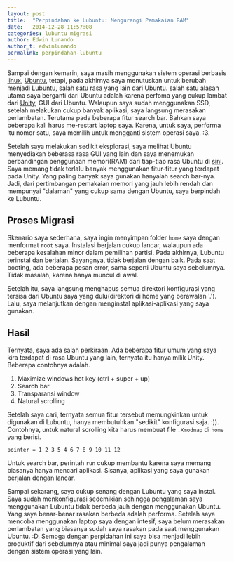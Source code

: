 ```yaml
---
layout: post
title:  "Perpindahan ke Lubuntu: Mengurangi Pemakaian RAM"
date:   2014-12-28 11:57:08
categories: lubuntu migrasi
author: Edwin Lunando
author_t: edwinlunando
permalink: perpindahan-lubuntu
---
```


Sampai dengan kemarin, saya masih menggunakan sistem operasi berbasis [linux][4], [Ubuntu][3], tetapi, pada akhirnya saya menutuskan untuk berubah menjadi [Lubuntu][1], salah satu rasa yang lain dari Ubuntu. salah satu alasan utama saya berganti dari Ubuntu adalah karena perfoma yang cukup lambat dari [Unity][2], GUI dari Ubuntu. Walaupun saya sudah menggunakan SSD, setelah melakukan cukup banyak aplikasi, saya langsung merasakan perlambatan. Terutama pada beberapa fitur search bar. Bahkan saya beberapa kali harus me-restart laptop saya. Karena, untuk saya, performa itu nomor satu, saya memilih untuk mengganti sistem operasi saya. :3.

Setelah saya melakukan sedikit eksplorasi, saya melihat Ubuntu menyediakan beberasa rasa GUI yang lain dan saya menemukan perbandingan penggunaan memori(RAM) dari tiap-tiap rasa Ubuntu di [sini][5]. Saya memang tidak terlalu banyak menggunakan fitur-fitur yang terdapat pada Unity. Yang paling banyak saya gunakan hanyalah search bar-nya. Jadi, dari pertimbangan pemakaian memori yang jauh lebih rendah dan mempunyai "dalaman" yang cukup sama dengan Ubuntu, saya berpindah ke Lubuntu.

## Proses Migrasi ##

Skenario saya sederhana, saya ingin menyimpan folder `home` saya dengan menformat `root` saya. Instalasi berjalan cukup lancar, walaupun ada beberapa kesalahan minor dalam pemilihan partisi. Pada akhirnya, Lubuntu terinstal dan berjalan. Sayangnya, tidak berjalan dengan baik. Pada saat booting, ada beberapa pesan error, sama seperti Ubuntu saya sebelumnya. Tidak masalah, karena hanya muncul di awal.

Setelah itu, saya langsung menghapus semua direktori konfigurasi yang tersisa dari Ubuntu saya yang dulu(direktori di home yang berawalan '.'). Lalu, saya melanjutkan dengan menginstal aplikasi-aplikasi yang saya gunakan.

## Hasil ##

Ternyata, saya ada salah perkiraan. Ada beberapa fitur umum yang saya kira terdapat di rasa Ubuntu yang lain, ternyata itu hanya milik Unity. Beberapa contohnya adalah.

1. Maximize windows hot key (ctrl + super + up)
2. Search bar
3. Transparansi window
4. Natural scrolling

Setelah saya cari, ternyata semua fitur tersebut memungkinkan untuk digunakan di Lubuntu, hanya membutuhkan "sedikit" konfigurasi saja. :)). Contohnya, untuk natural scrolling kita harus membuat file `.Xmodmap` di `home` yang berisi.

    pointer = 1 2 3 5 4 6 7 8 9 10 11 12

Untuk search bar, perintah `run` cukup membantu karena saya memang biasanya hanya mencari aplikasi. Sisanya, aplikasi yang saya gunakan berjalan dengan lancar.

Sampai sekarang, saya cukup senang dengan Lubuntu yang saya instal. Saya sudah menkonfigurasi sedemikian sehingga pengalaman saya menggunakan Lubuntu tidak berbeda jauh dengan menggunakan Ubuntu. Yang saya benar-benar rasakan berbeda adalah performa. Setelah saya mencoba menggunakan laptop saya dengan intesif, saya belum merasakan perlambatan yang biasanya sudah saya rasakan pada saat menggunakan Ubuntu. :D. Semoga dengan perpidahan ini saya bisa menjadi lebih produktif dari sebelumnya atau minimal saya jadi punya pengalaman dengan sistem operasi yang lain.

[1]:    http://lubuntu.net/
[2]:    https://unity.ubuntu.com/
[3]:    http://www.ubuntu.com/
[4]:    http://www.linux.com/
[5]:    http://mylinuxexplore.blogspot.com/2014/11/ubuntu-1410-vs-kubuntu-1410-vs-xubuntu.html
